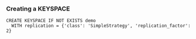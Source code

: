 ### Creating a KEYSPACE
```
CREATE KEYSPACE IF NOT EXISTS demo 
  WITH replication = {'class': 'SimpleStrategy', 'replication_factor': 2}
```
